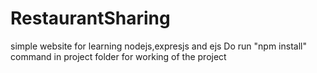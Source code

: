 # RestaurantSharing
simple website for learning nodejs,expresjs and ejs
Do run "npm install" command in project folder for working of the project
